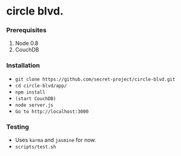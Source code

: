 circle blvd.
========

### Prerequisites
1. Node 0.8
2. CouchDB

### Installation
* `git clone https://github.com/secret-project/circle-blvd.git`
* `cd circle-blvd/app/`
* `npm install`
* `(start CouchDB)`
* `node server.js`
* `Go to http://localhost:3000`

### Testing
* Uses `karma` and `jasmine` for now.
* `scripts/test.sh`